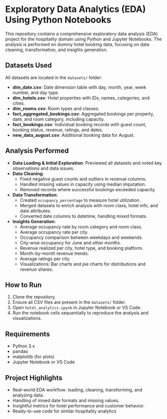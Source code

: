 # Exploratory Data Analytics (EDA) Using Python Notebooks

This repository contains a comprehensive exploratory data analysis (EDA) project for the hospitality domain using Python and Jupyter Notebooks. The analysis is performed on dummy hotel booking data, focusing on data cleaning, transformation, and insights generation.

## Datasets Used

All datasets are located in the `datasets/` folder:
- **dim_date.csv**: Date dimension table with day, month, year, week number, and day type.
- **dim_hotels.csv**: Hotel properties with IDs, names, categories, and cities.
- **dim_rooms.csv**: Room types and classes.
- **fact_aggregated_bookings.csv**: Aggregated bookings per property, date, and room category, including capacity.
- **fact_bookings.csv**: Individual booking records with guest count, booking status, revenue, ratings, and dates.
- **new_data_august.csv**: Additional booking data for August.

## Analysis Performed

- **Data Loading & Initial Exploration**: Previewed all datasets and noted key observations and data issues.
- **Data Cleaning**:
  - Fixed negative guest counts and outliers in revenue columns.
  - Handled missing values in capacity using median imputation.
  - Removed records where successful bookings exceeded capacity.
- **Data Transformation**:
  - Created `occupancy_percentage` to measure hotel utilization.
  - Merged datasets to enrich analysis with room class, hotel info, and date attributes.
  - Converted date columns to datetime, handling mixed formats.
- **Insights Generation**:
  - Average occupancy rate by room category and room class.
  - Average occupancy rate per city.
  - Occupancy comparison between weekdays and weekends.
  - City-wise occupancy for June and other months.
  - Revenue realized per city, hotel type, and booking platform.
  - Month-by-month revenue trends.
  - Average ratings per city.
  - Visualizations: Bar charts and pie charts for distributions and revenue shares.

## How to Run

1. Clone the repository.
2. Ensure all CSV files are present in the `datasets/` folder.
3. Open `hotel_analytics.ipynb` in Jupyter Notebook or VS Code.
4. Run the notebook cells sequentially to reproduce the analysis and visualizations.

## Requirements

- Python 3.x
- pandas
- matplotlib (for plots)
- Jupyter Notebook or VS Code

## Project Highlights

- Real-world EDA workflow: loading, cleaning, transforming, and analyzing data.
- Handling of mixed date formats and missing values.
- Insightful metrics for hotel performance and customer behavior.
- Ready-to-use code for similar hospitality analytics
